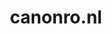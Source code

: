 ---
layout: post
title: "canonro.nl"
internal_url: "/dutchgov/canonro.nl.html"
subdomains_count: 2
all_subdomains_count: 3
urls_count: 2
ssl_rank: 100
http_rank: 75
url_link: /data/canonro.nl/urls.txt
all_subdomains_link: /data/canonro.nl/all_subdomains.txt
subdomains_link: /data/canonro.nl/subdomains.txt
categories: dutchgov
---
